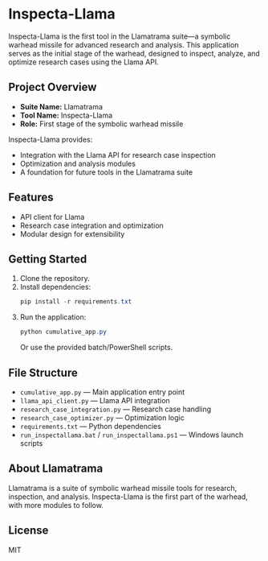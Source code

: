 # Inspecta-Llama

Inspecta-Llama is the first tool in the Llamatrama suite—a symbolic warhead missile for advanced research and analysis. This application serves as the initial stage of the warhead, designed to inspect, analyze, and optimize research cases using the Llama API.

## Project Overview
- **Suite Name:** Llamatrama
- **Tool Name:** Inspecta-Llama
- **Role:** First stage of the symbolic warhead missile

Inspecta-Llama provides:
- Integration with the Llama API for research case inspection
- Optimization and analysis modules
- A foundation for future tools in the Llamatrama suite

## Features
- API client for Llama
- Research case integration and optimization
- Modular design for extensibility

## Getting Started
1. Clone the repository.
2. Install dependencies:
   ```powershell
   pip install -r requirements.txt
   ```
3. Run the application:
   ```powershell
   python cumulative_app.py
   ```
   Or use the provided batch/PowerShell scripts.

## File Structure
- `cumulative_app.py` — Main application entry point
- `llama_api_client.py` — Llama API integration
- `research_case_integration.py` — Research case handling
- `research_case_optimizer.py` — Optimization logic
- `requirements.txt` — Python dependencies
- `run_inspectallama.bat` / `run_inspectallama.ps1` — Windows launch scripts

## About Llamatrama
Llamatrama is a suite of symbolic warhead missile tools for research, inspection, and analysis. Inspecta-Llama is the first part of the warhead, with more modules to follow.

## License
MIT
